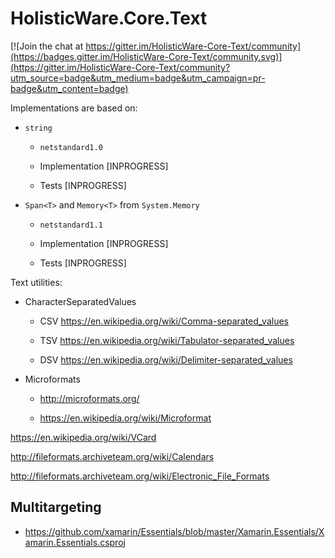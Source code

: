 # HolisticWare.Core.Text

[![Join the chat at https://gitter.im/HolisticWare-Core-Text/community](https://badges.gitter.im/HolisticWare-Core-Text/community.svg)](https://gitter.im/HolisticWare-Core-Text/community?utm_source=badge&utm_medium=badge&utm_campaign=pr-badge&utm_content=badge)



Implementations are based on:

*   `string`

    *   `netstandard1.0`

    *   Implementation [INPROGRESS]

    *   Tests [INPROGRESS]

*   `Span<T>` and `Memory<T>` from `System.Memory`

    *   `netstandard1.1`

    *   Implementation [INPROGRESS]

    *   Tests [INPROGRESS]


Text utilities:

*   CharacterSeparatedValues

    *   CSV https://en.wikipedia.org/wiki/Comma-separated_values
    
    *   TSV https://en.wikipedia.org/wiki/Tabulator-separated_values
    
    *   DSV https://en.wikipedia.org/wiki/Delimiter-separated_values

*   Microformats

    *   http://microformats.org/
   
    *   https://en.wikipedia.org/wiki/Microformat
    
    
   https://en.wikipedia.org/wiki/VCard
   
   http://fileformats.archiveteam.org/wiki/Calendars
   
   http://fileformats.archiveteam.org/wiki/Electronic_File_Formats
   
   
## Multitargeting

*   https://github.com/xamarin/Essentials/blob/master/Xamarin.Essentials/Xamarin.Essentials.csproj

